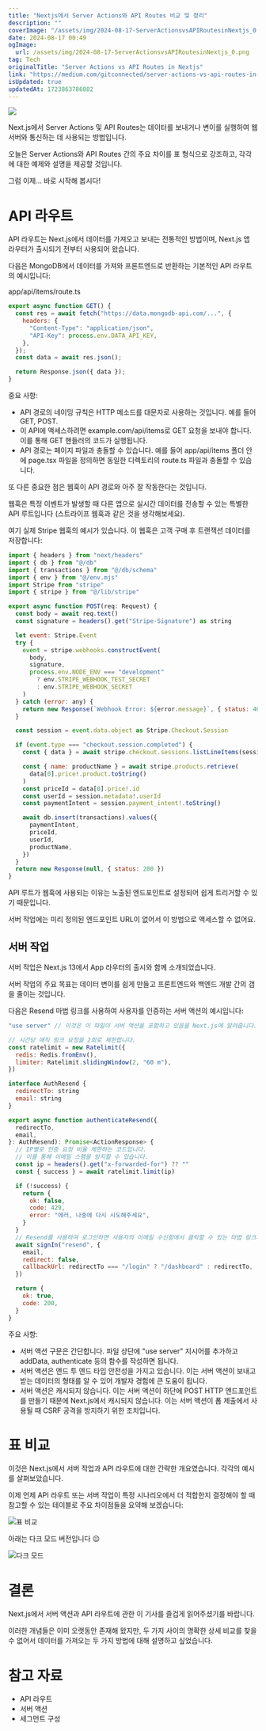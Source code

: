 ```yaml
---
title: "Nextjs에서 Server Actions와 API Routes 비교 및 정리"
description: ""
coverImage: "/assets/img/2024-08-17-ServerActionsvsAPIRoutesinNextjs_0.png"
date: 2024-08-17 00:49
ogImage:
  url: /assets/img/2024-08-17-ServerActionsvsAPIRoutesinNextjs_0.png
tag: Tech
originalTitle: "Server Actions vs API Routes in Nextjs"
link: "https://medium.com/gitconnected/server-actions-vs-api-routes-in-next-js-b6ac7247a86c"
isUpdated: true
updatedAt: 1723863786082
---
```


<img src="/assets/img/2024-08-17-ServerActionsvsAPIRoutesinNextjs_0.png" />

Next.js에서 Server Actions 및 API Routes는 데이터를 보내거나 변이를 실행하여 웹 서버와 통신하는 데 사용되는 방법입니다.

오늘은 Server Actions와 API Routes 간의 주요 차이를 표 형식으로 강조하고, 각각에 대한 예제와 설명을 제공할 것입니다.

그럼 이제... 바로 시작해 봅시다!

<!-- cozy-coder - 수평 -->

<ins class="adsbygoogle"
     style="display:block"
     data-ad-client="ca-pub-4877378276818686"
     data-ad-slot="1107185301"
     data-ad-format="auto"
     data-full-width-responsive="true"></ins>

<script>
     (adsbygoogle = window.adsbygoogle || []).push({});
</script>

# API 라우트

API 라우트는 Next.js에서 데이터를 가져오고 보내는 전통적인 방법이며, Next.js 앱 라우터가 출시되기 전부터 사용되어 왔습니다.

다음은 MongoDB에서 데이터를 가져와 프론트엔드로 반환하는 기본적인 API 라우트의 예시입니다:

app/api/items/route.ts

<!-- cozy-coder - 수평 -->

<ins class="adsbygoogle"
     style="display:block"
     data-ad-client="ca-pub-4877378276818686"
     data-ad-slot="1107185301"
     data-ad-format="auto"
     data-full-width-responsive="true"></ins>

<script>
     (adsbygoogle = window.adsbygoogle || []).push({});
</script>

```js
export async function GET() {
  const res = await fetch("https://data.mongodb-api.com/...", {
    headers: {
      "Content-Type": "application/json",
      "API-Key": process.env.DATA_API_KEY,
    },
  });
  const data = await res.json();

  return Response.json({ data });
}
```

중요 사항:

- API 경로의 네이밍 규칙은 HTTP 메소드를 대문자로 사용하는 것입니다. 예를 들어 GET, POST.
- 이 API에 액세스하려면 example.com/api/items로 GET 요청을 보내야 합니다. 이를 통해 GET 핸들러의 코드가 실행됩니다.
- API 경로는 페이지 파일과 충돌할 수 있습니다. 예를 들어 app/api/items 폴더 안에 page.tsx 파일을 정의하면 동일한 디렉토리의 route.ts 파일과 충돌할 수 있습니다.

또 다른 중요한 점은 웹훅이 API 경로와 아주 잘 작동한다는 것입니다.

<!-- cozy-coder - 수평 -->

<ins class="adsbygoogle"
     style="display:block"
     data-ad-client="ca-pub-4877378276818686"
     data-ad-slot="1107185301"
     data-ad-format="auto"
     data-full-width-responsive="true"></ins>

<script>
     (adsbygoogle = window.adsbygoogle || []).push({});
</script>

웹훅은 특정 이벤트가 발생할 때 다른 앱으로 실시간 데이터를 전송할 수 있는 특별한 API 루트입니다 (스트라이프 웹훅과 같은 것을 생각해보세요).

여기 실제 Stripe 웹훅의 예시가 있습니다. 이 웹훅은 고객 구매 후 트랜잭션 데이터를 저장합니다:

```js
import { headers } from "next/headers"
import { db } from "@/db"
import { transactions } from "@/db/schema"
import { env } from "@/env.mjs"
import Stripe from "stripe"
import { stripe } from "@/lib/stripe"

export async function POST(req: Request) {
  const body = await req.text()
  const signature = headers().get("Stripe-Signature") as string

  let event: Stripe.Event
  try {
    event = stripe.webhooks.constructEvent(
      body,
      signature,
      process.env.NODE_ENV === "development"
        ? env.STRIPE_WEBHOOK_TEST_SECRET
        : env.STRIPE_WEBHOOK_SECRET
    )
  } catch (error: any) {
    return new Response(`Webhook Error: ${error.message}`, { status: 400 })
  }

  const session = event.data.object as Stripe.Checkout.Session

  if (event.type === "checkout.session.completed") {
    const { data } = await stripe.checkout.sessions.listLineItems(session.id)

    const { name: productName } = await stripe.products.retrieve(
      data[0].price!.product.toString()
    )
    const priceId = data[0].price!.id
    const userId = session.metadata!.userId
    const paymentIntent = session.payment_intent!.toString()

    await db.insert(transactions).values({
      paymentIntent,
      priceId,
      userId,
      productName,
    })
  }
  return new Response(null, { status: 200 })
}
```

API 루트가 웹훅에 사용되는 이유는 노출된 엔드포인트로 설정되어 쉽게 트리거할 수 있기 때문입니다.

<!-- cozy-coder - 수평 -->

<ins class="adsbygoogle"
     style="display:block"
     data-ad-client="ca-pub-4877378276818686"
     data-ad-slot="1107185301"
     data-ad-format="auto"
     data-full-width-responsive="true"></ins>

<script>
     (adsbygoogle = window.adsbygoogle || []).push({});
</script>

서버 작업에는 미리 정의된 엔드포인트 URL이 없어서 이 방법으로 액세스할 수 없어요.

## 서버 작업

서버 작업은 Next.js 13에서 App 라우터의 출시와 함께 소개되었습니다.

서버 작업의 주요 목표는 데이터 변이를 쉽게 만들고 프론트엔드와 백엔드 개발 간의 갭을 줄이는 것입니다.

<!-- cozy-coder - 수평 -->

<ins class="adsbygoogle"
     style="display:block"
     data-ad-client="ca-pub-4877378276818686"
     data-ad-slot="1107185301"
     data-ad-format="auto"
     data-full-width-responsive="true"></ins>

<script>
     (adsbygoogle = window.adsbygoogle || []).push({});
</script>

다음은 Resend 마법 링크를 사용하여 사용자를 인증하는 서버 액션의 예시입니다:

```js
"use server" // 이것은 이 파일이 서버 액션을 포함하고 있음을 Next.js에 알려줍니다.

// 시간당 매직 링크 요청을 2회로 제한합니다.
const ratelimit = new Ratelimit({
  redis: Redis.fromEnv(),
  limiter: Ratelimit.slidingWindow(2, "60 m"),
})

interface AuthResend {
  redirectTo: string
  email: string
}

export async function authenticateResend({
  redirectTo,
  email,
}: AuthResend): Promise<ActionResponse> {
  // IP별로 인증 요청 비율 제한하는 코드입니다.
  // 이를 통해 이메일 스팸을 방지할 수 있습니다.
  const ip = headers().get("x-forwarded-for") ?? ""
  const { success } = await ratelimit.limit(ip)

  if (!success) {
    return {
      ok: false,
      code: 429,
      error: "에러, 나중에 다시 시도해주세요",
    }
  }
  // Resend를 사용하여 로그인하면 사용자의 이메일 수신함에서 클릭할 수 있는 마법 링크가 생성됩니다.
  await signIn("resend", {
    email,
    redirect: false,
    callbackUrl: redirectTo === "/login" ? "/dashboard" : redirectTo,
  })

  return {
    ok: true,
    code: 200,
  }
}
```

주요 사항:

- 서버 액션 구문은 간단합니다. 파일 상단에 "use server" 지시어를 추가하고 addData, authenticate 등의 함수를 작성하면 됩니다.
- 서버 액션은 엔드 투 엔드 타입 안전성을 가지고 있습니다. 이는 서버 액션이 보내고 받는 데이터의 형태를 알 수 있어 개발자 경험에 큰 도움이 됩니다.
- 서버 액션은 캐시되지 않습니다. 이는 서버 액션이 하단에 POST HTTP 엔드포인트를 만들기 때문에 Next.js에서 캐시되지 않습니다. 이는 서버 액션이 폼 제출에서 사용될 때 CSRF 공격을 방지하기 위한 조치입니다.

<!-- cozy-coder - 수평 -->

<ins class="adsbygoogle"
     style="display:block"
     data-ad-client="ca-pub-4877378276818686"
     data-ad-slot="1107185301"
     data-ad-format="auto"
     data-full-width-responsive="true"></ins>

<script>
     (adsbygoogle = window.adsbygoogle || []).push({});
</script>

# 표 비교

이것은 Next.js에서 서버 작업과 API 라우트에 대한 간략한 개요였습니다. 각각의 예시를 살펴보았습니다.

이제 언제 API 라우트 또는 서버 작업이 특정 시나리오에서 더 적합한지 결정해야 할 때 참고할 수 있는 테이블로 주요 차이점들을 요약해 보겠습니다:

![표 비교](/assets/img/2024-08-17-ServerActionsvsAPIRoutesinNextjs_1.png)

<!-- cozy-coder - 수평 -->

<ins class="adsbygoogle"
     style="display:block"
     data-ad-client="ca-pub-4877378276818686"
     data-ad-slot="1107185301"
     data-ad-format="auto"
     data-full-width-responsive="true"></ins>

<script>
     (adsbygoogle = window.adsbygoogle || []).push({});
</script>

아래는 다크 모드 버전입니다 😉

![다크 모드](/assets/img/2024-08-17-ServerActionsvsAPIRoutesinNextjs_2.png)

# 결론

Next.js에서 서버 액션과 API 라우트에 관한 이 기사를 즐겁게 읽어주셨기를 바랍니다.

<!-- cozy-coder - 수평 -->

<ins class="adsbygoogle"
     style="display:block"
     data-ad-client="ca-pub-4877378276818686"
     data-ad-slot="1107185301"
     data-ad-format="auto"
     data-full-width-responsive="true"></ins>

<script>
     (adsbygoogle = window.adsbygoogle || []).push({});
</script>

이러한 개념들은 이미 오랫동안 존재해 왔지만, 두 가지 사이의 명확한 상세 비교를 찾을 수 없어서 데이터를 가져오는 두 가지 방법에 대해 설명하고 싶었습니다.

# 참고 자료

- API 라우트
- 서버 액션
- 세그먼트 구성
